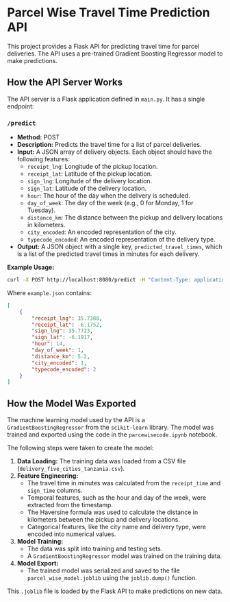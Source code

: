 # Parcel Wise Travel Time Prediction API

This project provides a Flask API for predicting travel time for parcel deliveries. The API uses a pre-trained Gradient Boosting Regressor model to make predictions.

## How the API Server Works

The API server is a Flask application defined in `main.py`. It has a single endpoint:

### `/predict`

*   **Method:** POST
*   **Description:** Predicts the travel time for a list of parcel deliveries.
*   **Input:** A JSON array of delivery objects. Each object should have the following features:
    *   `receipt_lng`: Longitude of the pickup location.
    *   `receipt_lat`: Latitude of the pickup location.
    *   `sign_lng`: Longitude of the delivery location.
    *   `sign_lat`: Latitude of the delivery location.
    *   `hour`: The hour of the day when the delivery is scheduled.
    *   `day_of_week`: The day of the week (e.g., 0 for Monday, 1 for Tuesday).
    *   `distance_km`: The distance between the pickup and delivery locations in kilometers.
    *   `city_encoded`: An encoded representation of the city.
    *   `typecode_encoded`: An encoded representation of the delivery type.
*   **Output:** A JSON object with a single key, `predicted_travel_times`, which is a list of the predicted travel times in minutes for each delivery.

**Example Usage:**

```bash
curl -X POST http://localhost:8080/predict -H "Content-Type: application/json" -d @example.json
```

Where `example.json` contains:
```json
[
    {
        "receipt_lng": 35.7388,
        "receipt_lat": -6.1752,
        "sign_lng": 35.7723,
        "sign_lat": -6.1917,
        "hour": 14,
        "day_of_week": 1,
        "distance_km": 5.2,
        "city_encoded": 1,
        "typecode_encoded": 2
    }
]
```

## How the Model Was Exported

The machine learning model used by the API is a `GradientBoostingRegressor` from the `scikit-learn` library. The model was trained and exported using the code in the `parcewisecode.ipynb` notebook.

The following steps were taken to create the model:

1.  **Data Loading:** The training data was loaded from a CSV file (`delivery_five_cities_tanzania.csv`).
2.  **Feature Engineering:**
    *   The travel time in minutes was calculated from the `receipt_time` and `sign_time` columns.
    *   Temporal features, such as the hour and day of the week, were extracted from the timestamp.
    *   The Haversine formula was used to calculate the distance in kilometers between the pickup and delivery locations.
    *   Categorical features, like the city name and delivery type, were encoded into numerical values.
3.  **Model Training:**
    *   The data was split into training and testing sets.
    *   A `GradientBoostingRegressor` model was trained on the training data.
4.  **Model Export:**
    *   The trained model was serialized and saved to the file `parcel_wise_model.joblib` using the `joblib.dump()` function.

This `.joblib` file is loaded by the Flask API to make predictions on new data.
